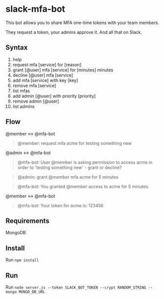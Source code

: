 # slack-mfa-bot

This bot allows you to share MFA one-time tokens with your team members.

They request a token, your admins approve it. And all that on Slack.

## Syntax

1. help
2. request mfa [service] for [reason]
3. grant [@user] mfa [service] for [minutes] minutes
4. decline [@user] mfa [service]
5. add mfa [service] with key [key]
6. remove mfa [service]
7. list mfas
8. add admin [@user] with priority [priority]
9. remove admin [@user]
10. list admins

## Flow

@member <-> @mfa-bot
> @member: request mfa acme for testing something new

@admin <-> @mfa-bot
> @mfa-bot: User @member is asking permission to access acme in order to 'testing something new' - grant or decline?

> @admin: grant @member mfa acme for 5 minutes

> @mfa-bot: You granted @member access to acme for 5 minutes.

@member <-> @mfa-bot
> @mfa-bot: Your token for acme is: 123456


## Requirements

MongoDB

## Install

Run `npm install`

## Run

Run `node server.js --token SLACK_BOT_TOKEN --crypt RANDOM_STRING --mongo MONGO_DB_URL`
